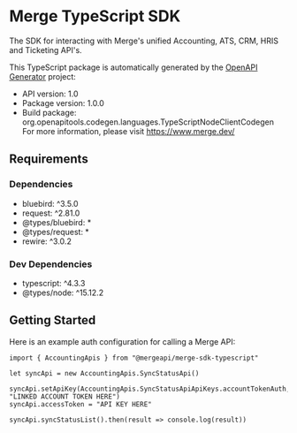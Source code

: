 # Merge TypeScript SDK

The SDK for interacting with Merge's unified Accounting, ATS, CRM, HRIS and Ticketing API's.

This TypeScript package is automatically generated by the [OpenAPI Generator](https://openapi-generator.tech) project:

* API version: 1.0
* Package version: 1.0.0
* Build package: org.openapitools.codegen.languages.TypeScriptNodeClientCodegen For more information, please visit https://www.merge.dev/

<a name="requirements"></a>
## Requirements

### Dependencies

* bluebird: ^3.5.0
* request: ^2.81.0
* @types/bluebird: *
* @types/request: *
* rewire: ^3.0.2

### Dev Dependencies
* typescript: ^4.3.3
* @types/node: ^15.12.2

<a name="getting-started"></a>
## Getting Started

Here is an example auth configuration for calling a Merge API:

```
import { AccountingApis } from "@mergeapi/merge-sdk-typescript"

let syncApi = new AccountingApis.SyncStatusApi()

syncApi.setApiKey(AccountingApis.SyncStatusApiApiKeys.accountTokenAuth, "LINKED ACCOUNT TOKEN HERE")
syncApi.accessToken = "API KEY HERE"

syncApi.syncStatusList().then(result => console.log(result))
```

